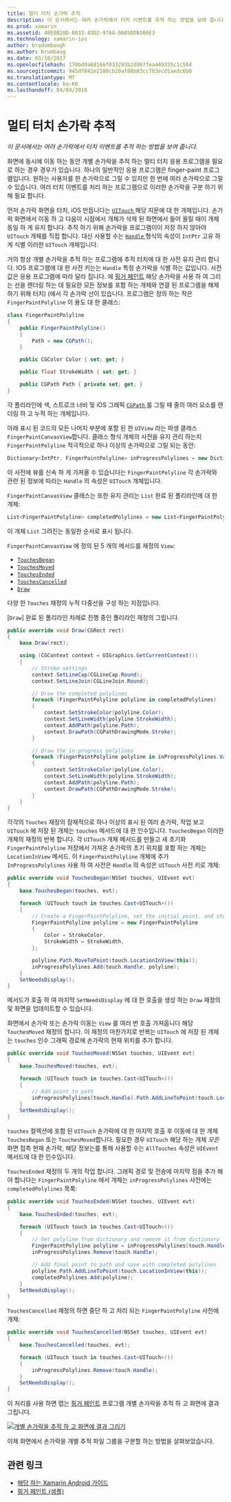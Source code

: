 ```yaml
---
title: 멀티 터치 손가락 추적
description: 이 문서에서는 여러 손가락에서 터치 이벤트를 추적 하는 방법을 보여 줍니다.
ms.prod: xamarin
ms.assetid: 48E8B20D-0833-43D2-976A-0605DDB386E3
ms.technology: xamarin-ios
author: bradumbaugh
ms.author: brumbaug
ms.date: 03/18/2017
ms.openlocfilehash: 178bd0a68166f033293b2d807fea449355c1c584
ms.sourcegitcommit: 945df041e2180cb20af08b83cc703ecd1aedc6b0
ms.translationtype: MT
ms.contentlocale: ko-KR
ms.lasthandoff: 04/04/2018
---
```

# <a name="multi-touch-finger-tracking"></a>멀티 터치 손가락 추적

_이 문서에서는 여러 손가락에서 터치 이벤트를 추적 하는 방법을 보여 줍니다._

화면에 동시에 이동 하는 동안 개별 손가락을 추적 하는 멀티 터치 응용 프로그램을 필요로 하는 경우 경우가 있습니다. 하나의 일반적인 응용 프로그램은 finger-paint 프로그램입니다. 원하는 사용자를 한 손가락으로 그릴 수 있지만 한 번에 여러 손가락으로 그릴 수 있습니다. 여러 터치 이벤트를 처리 하는 프로그램으로 이러한 손가락을 구분 하기 위해 필요 합니다.

먼저 손가락 화면을 터치, iOS 만듭니다는 [ `UITouch` ](https://developer.xamarin.com/api/type/UIKit.UITouch/) 해당 지문에 대 한 개체입니다. 손가락 화면에서 이동 하 고 다음이 시점에서 개체가 삭제 된 화면에서 들어 올릴 때이 개체 동일 하 게 유지 합니다. 추적 하기 위해 손가락을 프로그램이이 저장 하지 않아야 `UITouch` 개체를 직접 합니다. 대신 사용할 수는 [ `Handle` ](https://developer.xamarin.com/api/property/Foundation.NSObject.Handle/) 형식의 속성이 `IntPtr` 고유 하 게 식별 이러한 `UITouch` 개체입니다.

거의 항상 개별 손가락을 추적 하는 프로그램에 추적 터치에 대 한 사전 유지 관리 합니다. IOS 프로그램에 대 한 사전 키는는 `Handle` 특정 손가락을 식별 하는 값입니다. 사전 값은 응용 프로그램에 따라 달라 집니다. 에 [핑거 페인트](https://developer.xamarin.com/samples/monotouch/ApplicationFundamentals/FingerPaint) 해당 손가락을 사용 하 여 그리는 선을 렌더링 하는 데 필요한 모든 정보를 포함 하는 개체와 연결 된 프로그램을 해제 하기 위해 터치) (에서 각 손가락 선이 있습니다. 프로그램은 정의 하는 작은 `FingerPaintPolyline` 이 용도 대 한 클래스:

```csharp
class FingerPaintPolyline
{
    public FingerPaintPolyline()
    {
        Path = new CGPath();
    }

    public CGColor Color { set; get; }

    public float StrokeWidth { set; get; }

    public CGPath Path { private set; get; }
}
```

각 폴리라인에 색, 스트로크 너비 및 iOS 그래픽 [ `CGPath` ](https://developer.xamarin.com/api/type/CoreGraphics.CGPath/) 를 그릴 때 줄의 여러 요소를 렌더링 하 고 누적 하는 개체입니다.


아래 표시 된 코드의 모든 나머지 부분에 포함 된 한 `UIView` 라는 파생 클래스 `FingerPaintCanvasView`합니다. 클래스 형식 개체의 사전을 유지 관리 하는지 `FingerPaintPolyline` 적극적으로 하나 이상의 손가락으로 그릴 되는 동안:

```csharp
Dictionary<IntPtr, FingerPaintPolyline> inProgressPolylines = new Dictionary<IntPtr, FingerPaintPolyline>();
```

이 사전에 뷰를 신속 하 게 가져올 수 있습니다는 `FingerPaintPolyline` 각 손가락와 관련 된 정보에 따라는 `Handle` 의 속성은 `UITouch` 개체입니다.

`FingerPaintCanvasView` 클래스는 또한 유지 관리는 `List` 완료 된 폴리라인에 대 한 개체:

```csharp
List<FingerPaintPolyline> completedPolylines = new List<FingerPaintPolyline>();
```

이 개체 `List` 그려진는 동일한 순서로 표시 됩니다.

`FingerPaintCanvasView` 에 정의 된 5 개의 메서드를 재정의 `View`:

- [`TouchesBegan`](https://developer.xamarin.com/api/member/UIKit.UIResponder.TouchesBegan/p/Foundation.NSSet/UIKit.UIEvent/)
- [`TouchesMoved`](https://developer.xamarin.com/api/member/UIKit.UIResponder.TouchesMoved/p/Foundation.NSSet/UIKit.UIEvent/)
- [`TouchesEnded`](https://developer.xamarin.com/api/member/UIKit.UIResponder.TouchesEnded/p/Foundation.NSSet/UIKit.UIEvent/)
- [`TouchesCancelled`](https://developer.xamarin.com/api/member/UIKit.UIResponder.TouchesCancelled/p/Foundation.NSSet/UIKit.UIEvent/)
- [`Draw`](https://developer.xamarin.com/api/member/UIKit.UIView.Draw/p/CoreGraphics.CGRect/)

다양 한 `Touches` 재정의 누적 다중선을 구성 하는 지점입니다.

[`Draw`] 완료 된 폴리라인 차례로 진행 중인 폴리라인 재정의 그립니다.

```csharp
public override void Draw(CGRect rect)
{
    base.Draw(rect);

    using (CGContext context = UIGraphics.GetCurrentContext())
    {
        // Stroke settings
        context.SetLineCap(CGLineCap.Round);
        context.SetLineJoin(CGLineJoin.Round);

        // Draw the completed polylines
        foreach (FingerPaintPolyline polyline in completedPolylines)
        {
            context.SetStrokeColor(polyline.Color);
            context.SetLineWidth(polyline.StrokeWidth);
            context.AddPath(polyline.Path);
            context.DrawPath(CGPathDrawingMode.Stroke);
        }

        // Draw the in-progress polylines
        foreach (FingerPaintPolyline polyline in inProgressPolylines.Values)
        {
            context.SetStrokeColor(polyline.Color);
            context.SetLineWidth(polyline.StrokeWidth);
            context.AddPath(polyline.Path);
            context.DrawPath(CGPathDrawingMode.Stroke);
        }
    }
}
```

각각의 `Touches` 재정의 잠재적으로 하나 이상의 표시 된 여러 손가락, 작업 보고 `UITouch` 에 저장 된 개체는 `touches` 메서드에 대 한 인수입니다. `TouchesBegan` 이러한 개체의 재정의 반복 합니다. 각 `UITouch` 개체 메서드를 만들고 새 초기화 `FingerPaintPolyline` 저장에서 가져온 손가락의 초기 위치를 포함 하는 개체는 `LocationInView` 메서드. 이 `FingerPaintPolyline` 개체에 추가 `InProgressPolylines` 사용 하 여 사전은 `Handle` 의 속성은 `UITouch` 사전 키로 개체:

```csharp
public override void TouchesBegan(NSSet touches, UIEvent evt)
{
    base.TouchesBegan(touches, evt);

    foreach (UITouch touch in touches.Cast<UITouch>())
    {
        // Create a FingerPaintPolyline, set the initial point, and store it
        FingerPaintPolyline polyline = new FingerPaintPolyline
        {
            Color = StrokeColor,
            StrokeWidth = StrokeWidth,
        };

        polyline.Path.MoveToPoint(touch.LocationInView(this));
        inProgressPolylines.Add(touch.Handle, polyline);
    }
    SetNeedsDisplay();
}
```

메서드가 호출 하 여 마지막 `SetNeedsDisplay` 에 대 한 호출을 생성 하는 `Draw` 재정의 및 화면을 업데이트할 수 있습니다.

화면에서 손가락 또는 손가락 이동는 `View` 를 여러 번 호출 가져옵니다 해당 `TouchesMoved` 재정의 합니다. 이 재정의 마찬가지로 반복는 `UITouch` 에 저장 된 개체는 `touches` 인수 그래픽 경로에 손가락의 현재 위치를 추가 합니다.

```csharp
public override void TouchesMoved(NSSet touches, UIEvent evt)
{
    base.TouchesMoved(touches, evt);

    foreach (UITouch touch in touches.Cast<UITouch>())
    {
        // Add point to path
        inProgressPolylines[touch.Handle].Path.AddLineToPoint(touch.LocationInView(this));
    }
    SetNeedsDisplay();
}
```

`touches` 컬렉션에 포함 된 `UITouch` 손가락에 대 한 마지막 호출 후 이동에 대 한 개체 `TouchesBegan` 또는 `TouchesMoved`합니다. 필요한 경우 `UITouch` 해당 하는 개체 *모든* 화면 접촉 현재 손가락, 해당 정보는를 통해 사용할 수는 `AllTouches` 속성은 `UIEvent` 메서드에 대 한 인수입니다.

`TouchesEnded` 재정의 두 개의 작업 합니다. 그래픽 경로 및 전송에 마지막 점을 추가 해야 합니다는 `FingerPaintPolyline` 에서 개체는 `inProgressPolylines` 사전에는 `completedPolylines` 목록:

```csharp
public override void TouchesEnded(NSSet touches, UIEvent evt)
{
    base.TouchesEnded(touches, evt);

    foreach (UITouch touch in touches.Cast<UITouch>())
    {
        // Get polyline from dictionary and remove it from dictionary
        FingerPaintPolyline polyline = inProgressPolylines[touch.Handle];
        inProgressPolylines.Remove(touch.Handle);

        // Add final point to path and save with completed polylines
        polyline.Path.AddLineToPoint(touch.LocationInView(this));
        completedPolylines.Add(polyline);
    }
    SetNeedsDisplay();
}
```

`TouchesCancelled` 재정의 하면 중단 하 고 처리 되는 `FingerPaintPolyline` 사전에 개체:

```csharp
public override void TouchesCancelled(NSSet touches, UIEvent evt)
{
    base.TouchesCancelled(touches, evt);

    foreach (UITouch touch in touches.Cast<UITouch>())
    {
        inProgressPolylines.Remove(touch.Handle);
    }
    SetNeedsDisplay();
}
```

이 처리를 사용 하면 맵는 [핑거 페인트](https://developer.xamarin.com/samples/monotouch/ApplicationFundamentals/FingerPaint) 프로그램 개별 손가락을 추적 하 고 화면에 결과 그립니다.

[![](touch-tracking-images/image01.png "개별 손가락을 추적 하 고 화면에 결과 그리기")](touch-tracking-images/image01.png#lightbox)

이제 화면에서 손가락을 개별 추적 파일 그룹을 구분할 하는 방법을 살펴보았습니다.



## <a name="related-links"></a>관련 링크

- [해당 하는 Xamarin Android 가이드](~/android/app-fundamentals/touch/touch-tracking.md)
- [핑거 페인트 (샘플)](https://developer.xamarin.com/samples/monotouch/ApplicationFundamentals/FingerPaint)
